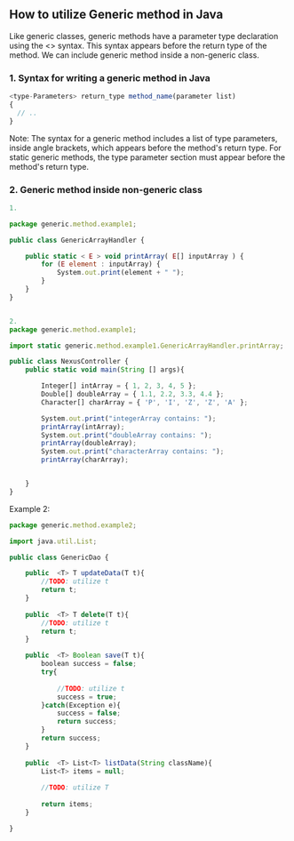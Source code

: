 ## How to utilize Generic method in Java ##
Like generic classes, generic methods have a parameter type declaration using the <> syntax.
This syntax appears before the return type of the method. We can include generic method inside a non-generic class.


### 1. Syntax for writing a generic method in Java ###
```js
<type-Parameters> return_type method_name(parameter list)
{
  // ..
}
```
Note: The syntax for a generic method includes a list of type parameters, inside angle brackets, which appears before the method's return type. 
For static generic methods, the type parameter section must appear before the method's return type.

### 2. Generic method inside non-generic class ###
```js
1.

package generic.method.example1;

public class GenericArrayHandler {

    public static < E > void printArray( E[] inputArray ) {
        for (E element : inputArray) {
            System.out.print(element + " ");
        }
    }
}

```

```js

2.
package generic.method.example1;

import static generic.method.example1.GenericArrayHandler.printArray;

public class NexusController {
    public static void main(String [] args){

        Integer[] intArray = { 1, 2, 3, 4, 5 };
        Double[] doubleArray = { 1.1, 2.2, 3.3, 4.4 };
        Character[] charArray = { 'P', 'I', 'Z', 'Z', 'A' };

        System.out.print("integerArray contains: ");
        printArray(intArray);
        System.out.print("doubleArray contains: ");
        printArray(doubleArray);
        System.out.print("characterArray contains: ");
        printArray(charArray);


    }
}

```

Example 2: 
```js
package generic.method.example2;

import java.util.List;

public class GenericDao {

    public  <T> T updateData(T t){
        //TODO: utilize t
        return t;
    }
    
    public  <T> T delete(T t){
        //TODO: utilize t
        return t;
    }

    public  <T> Boolean save(T t){
        boolean success = false;
        try{
           
            //TODO: utilize t
            success = true;
        }catch(Exception e){
            success = false;
            return success;
        }
        return success;
    }
    
    public  <T> List<T> listData(String className){
        List<T> items = null;
        
        //TODO: utilize T
        
        return items;
    }

}
```